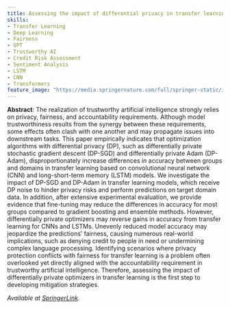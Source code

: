 ```yaml
---
title: Assessing the impact of differential privacy in transfer learning with deep neural networks and transformer language models
skills:
- Transfer Learning
- Deep Learning
- Fairness
- GPT
- Trustworthy AI
- Credit Risk Assessment
- Sentiment Analysis
- LSTM
- CNN
- Transformers
feature_image: "https://media.springernature.com/full/springer-static/image/art%3A10.1007%2Fs00521-024-10547-x/MediaObjects/521_2024_10547_Fig1_HTML.png?as=webp"
---
```


**Abstract**: The realization of trustworthy artificial intelligence strongly relies on privacy, fairness, and accountability requirements. 
Although model trustworthiness results from the synergy between these requirements, some effects often clash with one another and may propagate issues into downstream tasks. 
This paper empirically indicates that optimization algorithms with differential privacy (DP), such as differentially private stochastic gradient descent (DP-SGD) and differentially private Adam (DP-Adam), disproportionately increase differences in accuracy between groups and domains in transfer learning based on convolutional neural network (CNN) and long-short-term memory (LSTM) models. 
We investigate the impact of DP-SGD and DP-Adam in transfer learning models, which receive DP noise to hinder privacy risks and perform predictions on target domain data. 
In addition, after extensive experimental evaluation, we provide evidence that fine-tuning may reduce the differences in accuracy for most groups compared to gradient boosting and ensemble methods. 
However, differentially private optimizers may reverse gains in accuracy from transfer learning for CNNs and LSTMs. Unevenly reduced model accuracy may jeopardize the predictions’ fairness, causing numerous real-world implications, such as denying credit to people in need or undermining complex language processing. 
Identifying scenarios where privacy protection conflicts with fairness for transfer learning is a problem often overlooked yet directly aligned with the accountability requirement in trustworthy artificial intelligence. 
Therefore, assessing the impact of differentially private optimizers in transfer learning is the first step to developing mitigation strategies.

_Available at [SpringerLink](https://link.springer.com/article/10.1007/s00521-024-10547-x)._
